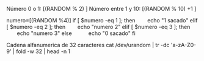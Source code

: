Número 0 o 1: $[ ($RANDOM % 2) ]
Número entre 1 y 10: $[ ($RANDOM % 10) +1 ]

numero=$[($RANDOM %4)]
if [ $numero -eq 1 ]; then
        echo "1 sacado"
elif [ $numero -eq 2 ]; then
        echo "numero 2"
elif [ $numero -eq 3 ]; then
        echo "numero 3"
else   
        echo "0 sacado"
fi


Cadena alfanumerica de 32 caracteres
cat /dev/urandom | tr -dc 'a-zA-Z0-9' | fold -w 32 | head -n 1
